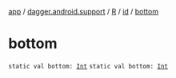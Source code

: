[app](../../../index.md) / [dagger.android.support](../../index.md) / [R](../index.md) / [id](index.md) / [bottom](./bottom.md)

# bottom

`static val bottom: `[`Int`](https://kotlinlang.org/api/latest/jvm/stdlib/kotlin/-int/index.html)
`static val bottom: `[`Int`](https://kotlinlang.org/api/latest/jvm/stdlib/kotlin/-int/index.html)